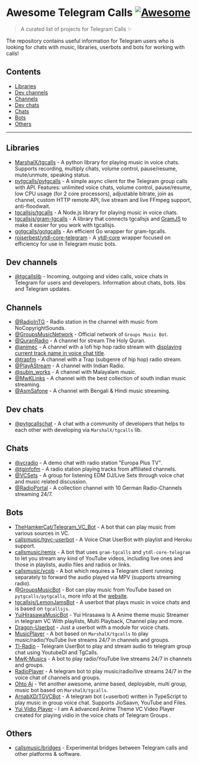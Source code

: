 # Awesome Telegram Calls [![Awesome](https://awesome.re/badge.svg)](https://awesome.re)

> A curated list of projects for Telegram Calls ✨

The repository contains useful information for Telegram users who is looking for chats with music, libraries, userbots and bots for working with calls! 

## Contents

- [Libraries](#libraries)
- [Dev channels](#dev-channels)
- [Channels](#channels)
- [Dev chats](#dev-chats)
- [Chats](#chats)
- [Bots](#bots)
- [Others](#others)

---

## Libraries

- [MarshalX/tgcalls](https://github.com/MarshalX/tgcalls) - A python library for playing music in voice chats. Supports recording, multiply chats, volume control, pause/resume, mute/unmute, speaking status.
- [pytgcalls/pytgcalls](https://github.com/pytgcalls/pytgcalls) - A simple async client for the Telegram group calls with API. Features: unlimited voice chats, volume control, pause/resume, low CPU usage (for 2 core processors), adjustable bitrate, join as channel, custom HTTP remote API, live stream and live FFmpeg support, anti-floodwait.
- [tgcallsjs/tgcalls](https://github.com/tgcallsjs/tgcalls) - A Node.js library for playing music in voice chats.
- [tgcallsjs/gram-tgcalls](https://github.com/tgcallsjs/gram-tgcalls) - A library that connects tgcallsjs and [GramJS](https://github.com/gram-js/gramjs) to make it easier for you work with tgcallsjs.
- [gotgcalls/gotgcalls](https://github.com/gotgcalls/gotgcalls) - An efficient Go wrapper for gram-tgcalls.
- [rojserbest/ytdl-core-telegram](https://github.com/rojserbest/ytdl-core-telegram) - A [ytdl-core](https://github.com/fent/node-ytdl-core) wrapper focused on efficiency for use in Telegram music bots.

## Dev channels

- [@tgcallslib](https://t.me/tgcallslib) - Incoming, outgoing and video calls, voice chats in Telegram for users and developers. Information about chats, bots. libs and Telegram updates.

## Channels

- [@RadioInTG](https://t.me/radiointg?voicechat) - Radio station in the channel with music from NoCopyrightSounds.
- [@GroupsMusicNetwork](https://t.me/GroupsMusicNetwork) - Official network of `Groups Music Bot`.
- [@QuranRadio](https://t.me/QuranRadio?voicechat) - A channel for stream The Holy Quran.
- [@animec](https://t.me/animec?voicechat) - A channel with a lofi hip hop radio stream with [displaying current track name in voice chat title](https://user-images.githubusercontent.com/50372801/117834972-9ce9fd00-b245-11eb-8189-526b98d14b00.png).
- [@trapfm](https://t.me/trapfm?voicechat) - A channel with a Trap (subgenre of hip hop) radio stream.
- [@PlayAStream](https://t.me/PlayAStream) - A channel with Indian Radio.
- [@subin_works](https://t.me/subin_works?voicechat) - A channel with Malayalam music.
- [@MwKLinks](https://t.me/MwKLinks?voicechat) - A channel with the best collection of south indian music streaming.
- [@AsmSafone](https://t.me/AsmSafone?voicechat) - A channel with Bengali & Hindi music streaming.

## Dev chats

- [@pytgcallschat](https://t.me/tgcallschat) - A chat with a community of developers that helps to each other with developing via `MarshalX/tgcalls` lib.

## Chats

- [@vcradio](https://t.me/vcradio?voicechat) - A demo chat with radio station "Europa Plus TV".
- [@tginfofm](https://t.me/tginfofm?voicechat) - A radio station playing tracks from affiliated channels.
- [@VCSets](https://t.me/VCSets?voicechat) - A group for listening EDM DJ/Live Sets through voice chat and music related discussion.
- [@RadioPortal](https://t.me/RadioPortal) - A collection channel with 10 German Radio-Channels streaming 24/7.

## Bots

- [TheHamkerCat/Telegram_VC_Bot](https://github.com/thehamkercat/Telegram_VC_Bot) - A bot that can play music from various sources in VC.
- [callsmusic/tgvc-userbot](https://gitlab.com/callsmusic/tgvc-userbot) - A Voice Chat UserBot with playlist and Heroku support.
- [callsmusic/remix](https://gitlab.com/callsmusic/remix) - A bot that uses `gram-tgcalls` and `ytdl-core-telegram` to let you stream any kind of YouTube videos, including live ones and those in playlists, audio files and radios or links.
- [callsmusic/vcpb](https://gitlab.com/callsmusic/vcpb) - A bot which requires a Telegram client running separately to forward the audio played via MPV (supports streaming radio).
- [@GroupsMusicBot](https://t.me/GroupsMusicBot) - Bot can play music from YouTube based on `pytgcalls/pytgcalls`, more info at the [website](https://skivee-cdn.tappo03.it/).
- [tgcallsjs/LemonJamsBot](https://github.com/tgcallsjs/LemonJamsBot) - A userbot that plays music in voice chats and is based on `tgcallsjs`.
- [YuiHirasawaMusicBot](https://github.com/Yeagerist-Music-Streamer-Bot-V3/YuiHirasawaMusicBot) - Yui Hirasawa Is A Anime theme music Streamer in telegram VC With playlists, Multi Playback, Channel play and more.
- [Dragon-Userbot](https://github.com/Dragon-Userbot/Dragon-Userbot) - Just a userbot with a module for voice chats.
- [MusicPlayer](https://github.com/subinps/MusicPlayer) - A bot based on `MarshalX/tgcalls` to play music/radio/YouTube live streams 24/7 in channels and groups.
- [Tl-Radio](https://github.com/nitanmarcel/tl_radio) - Telegram UserBot to play and stream audio to telegram group chat using YoutubeDl and TgCalls.
- [MwK-Musics](https://github.com/shamilhabeebnelli/MwK-Musics) - A bot to play radio/YouTube live streams 24/7 in channels and groups.
- [RadioPlayer](https://github.com/AsmSafone/RadioPlayer) - A telegram bot to play music/radio/live streams 24/7 in the voice chat of channels and groups.
- [Ohto Ai](https://github.com/Zack-Bloodshot/Ohto-Ai) - Yet another awesome, anime based, deployable, multi group, music bot based on `MarshalX/tgcalls`.
- [ArnabXD/TGVCBot](https://github.com/ArnabXD/TGVCBot) - A telegram bot (+userbot) written in TypeScript to play music in group voice chat. Supports JioSaavn, YouTube and Files.
- [Yui Vidio Player](https://t.me/Yuividioplayerbot) - I am A advanced Anime Theme VC Video Player created for playing vidio in the voice chats of Telegram Groups . 

## Others

- [callsmusic/bridges](https://gitlab.com/callsmusic/bridges) - Experimental bridges between Telegram calls and other platforms & software.
